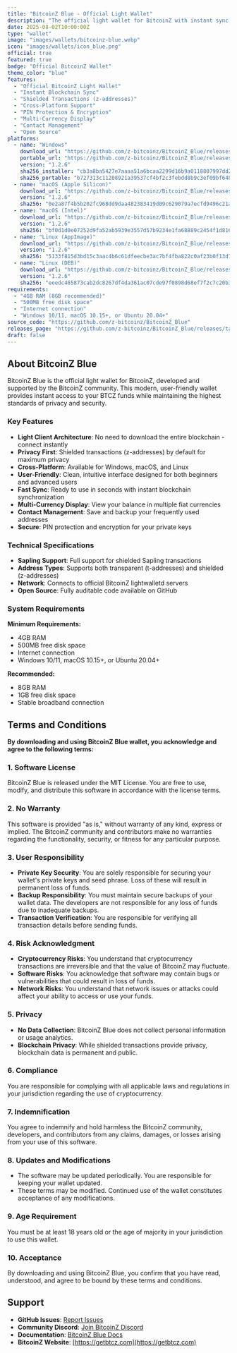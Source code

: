 ```yaml
---
title: "BitcoinZ Blue - Official Light Wallet"
description: "The official light wallet for BitcoinZ with instant sync, privacy features, and cross-platform support"
date: 2025-08-02T10:00:00Z
type: "wallet"
image: "images/wallets/bitcoinz-blue.webp"
icon: "images/wallets/icon_blue.png"
official: true
featured: true
badge: "Official BitcoinZ Wallet"
theme_color: "blue"
features:
  - "Official BitcoinZ Light Wallet"
  - "Instant Blockchain Sync"
  - "Shielded Transactions (z-addresses)"
  - "Cross-Platform Support"
  - "PIN Protection & Encryption"
  - "Multi-Currency Display"
  - "Contact Management"
  - "Open Source"
platforms:
  - name: "Windows"
    download_url: "https://github.com/z-bitcoinz/BitcoinZ_Blue/releases/download/v1.2.6/BitcoinZ-Blue-Windows-Installer.zip"
    portable_url: "https://github.com/z-bitcoinz/BitcoinZ_Blue/releases/download/v1.2.6/BitcoinZ-Blue-Windows-Portable.zip"
    version: "1.2.6"
    sha256_installer: "cb3a8ba5427e7aaaa51a6bcaa2299d16b9a0118807997dd223eaaf36fe544016"
    sha256_portable: "b727313c11208921a39537cf4bf2c3febdd8b9c3ef09bf6480461dbb974027b5"
  - name: "macOS (Apple Silicon)"
    download_url: "https://github.com/z-bitcoinz/BitcoinZ_Blue/releases/download/v1.2.6/BitcoinZ-Blue-macOS-AppleSilicon.zip"
    version: "1.2.6"
    sha256: "0e2a87f4b5b202fc968dd9daa482383419d09c629079a7ecfd9496c21a46fbe7"
  - name: "macOS (Intel)"
    download_url: "https://github.com/z-bitcoinz/BitcoinZ_Blue/releases/download/v1.2.6/BitcoinZ-Blue-macOS-Intel.zip"
    version: "1.2.6"
    sha256: "bf0d1d0e07252d9fa52ab5939e3557d57b9234e1fa68889c2454f1d81670c22b"
  - name: "Linux (AppImage)"
    download_url: "https://github.com/z-bitcoinz/BitcoinZ_Blue/releases/download/v1.2.6/BitcoinZ-Blue-Linux-AppImage.zip"
    version: "1.2.6"
    sha256: "5133f815d3bd15c3aac4b6c61dfeecbe3ac7bf4fba822c0af23b0f13d7e898af"
  - name: "Linux (DEB)"
    download_url: "https://github.com/z-bitcoinz/BitcoinZ_Blue/releases/download/v1.2.6/BitcoinZ-Blue-Linux-DEB.zip"
    version: "1.2.6"
    sha256: "eeedc465873cab2dc8267df4da361ac07cde97f0898d68ef7f2c7c20b3d8a8b3"
requirements:
  - "4GB RAM (8GB recommended)"
  - "500MB free disk space"
  - "Internet connection"
  - "Windows 10/11, macOS 10.15+, or Ubuntu 20.04+"
source_code: "https://github.com/z-bitcoinz/BitcoinZ_Blue"
releases_page: "https://github.com/z-bitcoinz/BitcoinZ_Blue/releases/tag/v1.2.6"
draft: false
---
```


## About BitcoinZ Blue

BitcoinZ Blue is the official light wallet for BitcoinZ, developed and supported by the BitcoinZ community. This modern, user-friendly wallet provides instant access to your BTCZ funds while maintaining the highest standards of privacy and security.

### Key Features

- **Light Client Architecture**: No need to download the entire blockchain - connect instantly
- **Privacy First**: Shielded transactions (z-addresses) by default for maximum privacy
- **Cross-Platform**: Available for Windows, macOS, and Linux
- **User-Friendly**: Clean, intuitive interface designed for both beginners and advanced users
- **Fast Sync**: Ready to use in seconds with instant blockchain synchronization
- **Multi-Currency Display**: View your balance in multiple fiat currencies
- **Contact Management**: Save and backup your frequently used addresses
- **Secure**: PIN protection and encryption for your private keys

### Technical Specifications

- **Sapling Support**: Full support for shielded Sapling transactions
- **Address Types**: Supports both transparent (t-addresses) and shielded (z-addresses)
- **Network**: Connects to official BitcoinZ lightwalletd servers
- **Open Source**: Fully auditable code available on GitHub

### System Requirements

**Minimum Requirements:**
- 4GB RAM
- 500MB free disk space
- Internet connection
- Windows 10/11, macOS 10.15+, or Ubuntu 20.04+

**Recommended:**
- 8GB RAM
- 1GB free disk space
- Stable broadband connection

## Terms and Conditions

**By downloading and using BitcoinZ Blue wallet, you acknowledge and agree to the following terms:**

### 1. Software License
BitcoinZ Blue is released under the MIT License. You are free to use, modify, and distribute this software in accordance with the license terms.

### 2. No Warranty
This software is provided "as is," without warranty of any kind, express or implied. The BitcoinZ community and contributors make no warranties regarding the functionality, security, or fitness for any particular purpose.

### 3. User Responsibility
- **Private Key Security**: You are solely responsible for securing your wallet's private keys and seed phrase. Loss of these will result in permanent loss of funds.
- **Backup Responsibility**: You must maintain secure backups of your wallet data. The developers are not responsible for any loss of funds due to inadequate backups.
- **Transaction Verification**: You are responsible for verifying all transaction details before sending funds.

### 4. Risk Acknowledgment
- **Cryptocurrency Risks**: You understand that cryptocurrency transactions are irreversible and that the value of BitcoinZ may fluctuate.
- **Software Risks**: You acknowledge that software may contain bugs or vulnerabilities that could result in loss of funds.
- **Network Risks**: You understand that network issues or attacks could affect your ability to access or use your funds.

### 5. Privacy
- **No Data Collection**: BitcoinZ Blue does not collect personal information or usage analytics.
- **Blockchain Privacy**: While shielded transactions provide privacy, blockchain data is permanent and public.

### 6. Compliance
You are responsible for complying with all applicable laws and regulations in your jurisdiction regarding the use of cryptocurrency.

### 7. Indemnification
You agree to indemnify and hold harmless the BitcoinZ community, developers, and contributors from any claims, damages, or losses arising from your use of this software.

### 8. Updates and Modifications
- The software may be updated periodically. You are responsible for keeping your wallet updated.
- These terms may be modified. Continued use of the wallet constitutes acceptance of any modifications.

### 9. Age Requirement
You must be at least 18 years old or the age of majority in your jurisdiction to use this wallet.

### 10. Acceptance
By downloading and using BitcoinZ Blue, you confirm that you have read, understood, and agree to be bound by these terms and conditions.

## Support

- **GitHub Issues**: [Report Issues](https://github.com/z-bitcoinz/BitcoinZ_Blue/issues)
- **Community Discord**: [Join BitcoinZ Discord](https://discord.com/invite/K59mxyf)
- **Documentation**: [BitcoinZ Blue Docs](https://github.com/z-bitcoinz/BitcoinZ_Blue)
- **BitcoinZ Website**: [https://getbtcz.com](https://getbtcz.com)